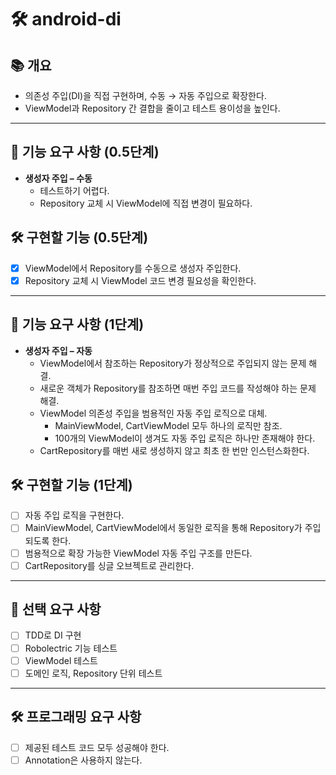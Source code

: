 # 🛠️ android-di

## 📚️ 개요
- 의존성 주입(DI)을 직접 구현하며, 수동 → 자동 주입으로 확장한다.
- ViewModel과 Repository 간 결합을 줄이고 테스트 용이성을 높인다.

---

## 🧱 기능 요구 사항 (0.5단계)

- **생성자 주입 – 수동**
    - 테스트하기 어렵다.
    - Repository 교체 시 ViewModel에 직접 변경이 필요하다.

## 🛠️ 구현할 기능 (0.5단계)

- [x] ViewModel에서 Repository를 수동으로 생성자 주입한다.
- [x] Repository 교체 시 ViewModel 코드 변경 필요성을 확인한다.

---

## 🧱 기능 요구 사항 (1단계)

- **생성자 주입 – 자동**
    - ViewModel에서 참조하는 Repository가 정상적으로 주입되지 않는 문제 해결.
    - 새로운 객체가 Repository를 참조하면 매번 주입 코드를 작성해야 하는 문제 해결.
    - ViewModel 의존성 주입을 범용적인 자동 주입 로직으로 대체.
        - MainViewModel, CartViewModel 모두 하나의 로직만 참조.
        - 100개의 ViewModel이 생겨도 자동 주입 로직은 하나만 존재해야 한다.
    - CartRepository를 매번 새로 생성하지 않고 최초 한 번만 인스턴스화한다.

## 🛠️ 구현할 기능 (1단계)

- [ ] 자동 주입 로직을 구현한다.
- [ ] MainViewModel, CartViewModel에서 동일한 로직을 통해 Repository가 주입되도록 한다.
- [ ] 범용적으로 확장 가능한 ViewModel 자동 주입 구조를 만든다.
- [ ] CartRepository를 싱글 오브젝트로 관리한다.

---

## 🧱 선택 요구 사항

- [ ] TDD로 DI 구현
- [ ] Robolectric 기능 테스트
- [ ] ViewModel 테스트
- [ ] 도메인 로직, Repository 단위 테스트

---

## 🛠️ 프로그래밍 요구 사항

- [ ] 제공된 테스트 코드 모두 성공해야 한다.
- [ ] Annotation은 사용하지 않는다.
